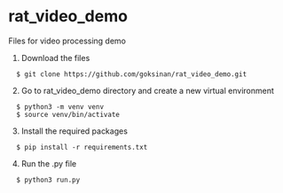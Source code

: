# rat_video_demo
Files for video processing demo

1. Download the files
```
  $ git clone https://github.com/goksinan/rat_video_demo.git
```
2. Go to rat_video_demo directory and create a new virtual environment
```  
  $ python3 -m venv venv
  $ source venv/bin/activate
```
3. Install the required packages
```  
  $ pip install -r requirements.txt
```
4. Run the .py file
```  
  $ python3 run.py
```
